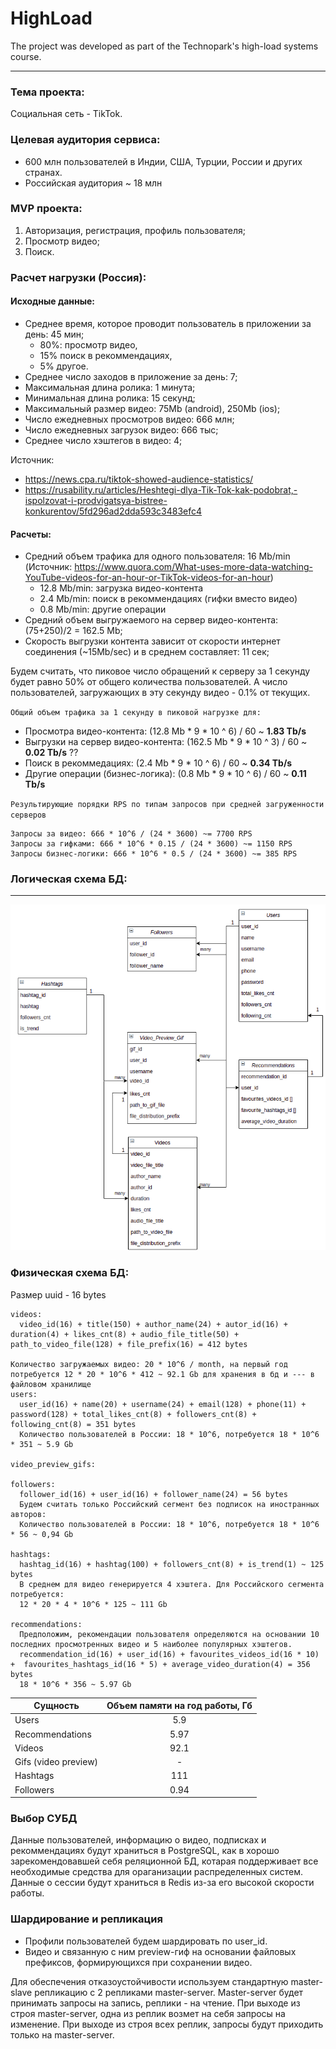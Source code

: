 # HighLoad

The project was developed as part of the Technopark's high-load systems course.

---

### Тема проекта:

Социальная сеть - TikTok.

### Целевая аудитория сервиса:

- 600 млн пользователей в Индии, США, Турции, России и других странах.
- Российская аудитория ~ 18 млн

### MVP проекта:

1. Авторизация, регистрация, профиль пользователя;
2. Просмотр видео;
3. Поиск.

### Расчет нагрузки (Россия):

#### Исходные данные:

- Среднее время, которое проводит пользователь в приложении за день: 45 мин;
    - 80%: просмотр видео,
    - 15% поиск в рекоммендациях,
    - 5% другое.
- Среднее число заходов в приложение за день: 7;
- Максимальная длина ролика: 1 минута;
- Минимальная длина ролика: 15 секунд;
- Максимальный размер видео: 75Mb (android), 250Mb (ios);
- Число ежедневных просмотров видео: 666 млн;
- Число ежедневных загрузок видео: 666 тыс;
- Среднее число хэштегов в видео: 4;

Источник:
  - https://news.cpa.ru/tiktok-showed-audience-statistics/
  - https://rusability.ru/articles/Heshtegi-dlya-Tik-Tok-kak-podobrat,-ispolzovat-i-prodvigatsya-bistree-konkurentov/5fd296ad2dda593c3483efc4

#### Расчеты:

- Средний объем трафика для одного пользователя: 16 Mb/min (Источник: https://www.quora.com/What-uses-more-data-watching-YouTube-videos-for-an-hour-or-TikTok-videos-for-an-hour)
    - 12.8 Mb/min: загрузка видео-контента
    - 2.4 Mb/min: поиск в рекоммендациях (гифки вместо видео)
    - 0.8 Mb/min: другие операции
- Средний объем выгружаемого на сервер видео-контента: (75+250)/2 = 162.5 Mb;
- Скорость выгрузки контента зависит от скорости интернет соединения (~15Mb/sec) и в среднем составляет: 11 сек;

Будем считать, что пиковое число обращений к серверу за 1 секунду будет равно 50% от общего количества пользователей. А
число пользователей, загружающих в эту секунду видео - 0.1% от текущих.

`Общий объем трафика за 1 секунду в пиковой нагрузке для:`

- Просмотра видео-контента: (12.8 Mb * 9 * 10 ^ 6) / 60  ~ **1.83 Tb/s**
- Выгрузки на сервер видео-контента: (162.5 Mb * 9 * 10 ^ 3) / 60  ~ **0.02 Tb/s** ??
- Поиск в рекоммедациях: (2.4 Mb * 9 * 10 ^ 6) / 60 ~ **0.34 Tb/s**
- Другие операции (бизнес-логика): (0.8 Mb * 9 * 10 ^ 6) / 60 ~ **0.11 Tb/s**

`Результирующие порядки RPS по типам запросов при средней загруженности серверов`

    Запросы за видео: 666 * 10^6 / (24 * 3600) ~= 7700 RPS
    Запросы за гифками: 666 * 10^6 * 0.15 / (24 * 3600) ~= 1150 RPS
    Запросы бизнес-логики: 666 * 10^6 * 0.5 / (24 * 3600) ~= 385 RPS

### Логическая схема БД:

---
![Иллюстрация к проекту](https://raw.githubusercontent.com/H-b-IO-T-O-H/HighLoad/main/subd_sheme/subd_logic.png)

### Физическая схема БД:

Размер uuid - 16 bytes

    videos:
      video_id(16) + title(150) + author_name(24) + autor_id(16) + duration(4) + likes_cnt(8) + audio_file_title(50) + path_to_video_file(128) + file_prefix(16) = 412 bytes
      
    Количество загружаемых видео: 20 * 10^6 / month, на первый год потребуется 12 * 20 * 10^6 * 412 ~ 92.1 Gb для хранения в бд и --- в файловом хранилище
    users:
      user_id(16) + name(20) + username(24) + email(128) + phone(11) + password(128) + total_likes_cnt(8) + followers_cnt(8) + following_cnt(8) = 351 bytes
      Количество пользователей в России: 18 * 10^6, потребуется 18 * 10^6 * 351 ~ 5.9 Gb
    
    video_preview_gifs:
    
    followers:
      follower_id(16) + user_id(16) + follower_name(24) = 56 bytes
      Будем считать только Российский сегмент без подписок на иностранных авторов: 
      Количество пользователей в России: 18 * 10^6, потребуется 18 * 10^6 * 56 ~ 0,94 Gb
    
    hashtags:
      hashtag_id(16) + hashtag(100) + followers_cnt(8) + is_trend(1) ~ 125 bytes
      В среднем для видео генерируется 4 хэштега. Для Российского сегмента потребуется:
      12 * 20 * 4 * 10^6 * 125 ~ 111 Gb

    recommendations:
      Предположим, рекомендации пользователя определяются на основании 10 последних просмотренных видео и 5 наиболее популярных хэштегов.
      recommendation_id(16) + user_id(16) + favourites_videos_id(16 * 10) +  favourites_hashtags_id(16 * 5) + average_video_duration(4) = 356 bytes
      18 * 10^6 * 356 ~ 5.97 Gb
      
    
  
|Сущность|Объем памяти на год работы, Гб|
| -------------  | :-------------:  |
|Users|5.9|
|Recommendations|5.97|
|Videos|92.1|
|Gifs (video preview)| - |
|Hashtags|111|
|Followers|0.94|

### Выбор СУБД

Данные пользователей, информацию о видео, подписках и рекоммендациях будут храниться в PostgreSQL, как в хорошо зарекомендовавшей себя реляционной БД, котарая
поддерживает все необходимые средства для ораганизации распределенных систем.
Данные о сессии будут храниться в Redis из-за его высокой скорости работы. 

### Шардирование и репликация

- Профили пользователей будем шардировать по user_id.
- Видео и связанную с ним preview-гиф на основании файловых префиксов, формирующихся при сохранении видео.

Для обеспечения отказоустойчивости используем стандартную master-slave репликацию с 2 репликами master-server.
Master-server будет принимать запросы на запись, реплики - на чтение. 
При выходе из строя master-server, одна из реплик возмет на себя запросы на изменение. 
При выходе из строя всех реплик, запросы будут приходить только на master-server.
